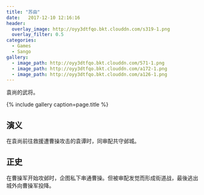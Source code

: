 ```yaml
---
title: "苏由"
date:   2017-12-10 12:16:16
header:
  overlay_image: http://oyy3dtfqo.bkt.clouddn.com/s319-1.png
  overlay_filter: 0.5
categories:
  - Games
  - Sango
gallery:
  - image_path: http://oyy3dtfqo.bkt.clouddn.com/571-1.png
  - image_path: http://oyy3dtfqo.bkt.clouddn.com/a172-1.png
  - image_path: http://oyy3dtfqo.bkt.clouddn.com/a126-1.png
---
```


袁尚的武将。

{% include gallery caption=page.title %}

## 演义

在袁尚前往救援遭曹操攻击的袁谭时，同审配共守邺城。

## 正史

在曹操军开始攻邺时，企图私下串通曹操。但被审配发觉而形成街道战，最後逃出城外向曹操军投降。